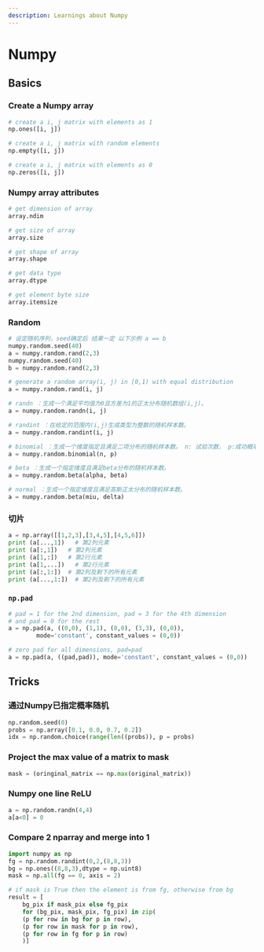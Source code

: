 ```yaml
---
description: Learnings about Numpy
---
```


# Numpy

## Basics

### Create a Numpy array

```python
# create a i, j matrix with elements as 1
np.ones([i, j])

# create a i, j matrix with random elements
np.empty([i, j])

# create a i, j matrix with elements as 0
np.zeros([i, j])
```

### Numpy array attributes

```python
# get dimension of array
array.ndim

# get size of array
array.size

# get shape of array
array.shape

# get data type
array.dtype

# get element byte size
array.itemsize
```

### Random

```python
# 设定随机序列，seed确定后 结果一定 以下示例 a == b
numpy.random.seed(40)
a = numpy.random.rand(2,3)
numpy.random.seed(40)
b = numpy.random.rand(2,3)

# generate a random array(i, j) in [0,1) with equal distribution
a = numpy.random.rand(i, j)

# randn ：生成一个满足平均值为0且方差为1的正太分布随机数组(i,j)。
a = numpy.random.randn(i, j)

# randint ：在给定的范围内(i,j)生成类型为整数的随机样本数。
a = numpy.random.randint(i, j)

# binomial ：生成一个维度指定且满足二项分布的随机样本数。 n: 试验次数， p:成功概率
a = numpy.random.binomial(n, p)

# beta ：生成一个指定维度且满足beta分布的随机样本数。
a = numpy.random.beta(alpha, beta)

# normal ：生成一个指定维度且满足高斯正太分布的随机样本数。
a = numpy.random.beta(miu, delta)
```

### 切片

```python
a = np.array([[1,2,3],[3,4,5],[4,5,6]])  
print (a[...,1])   # 第2列元素
print (a[:,1])   # 第2列元素
print (a[1,:])   # 第2行元素
print (a[1,...])   # 第2行元素
print (a[:,1:])  # 第2列及剩下的所有元素
print (a[...,1:])  # 第2列及剩下的所有元素
```

### `np.pad`

```python
# pad = 1 for the 2nd dimension, pad = 3 for the 4th dimension 
# and pad = 0 for the rest
a = np.pad(a, ((0,0), (1,1), (0,0), (3,3), (0,0)), 
        mode='constant', constant_values = (0,0))

# zero pad for all dimensions, pad=pad
a = np.pad(a, ((pad,pad)), mode='constant', constant_values = (0,0))
```

## Tricks

### 通过Numpy已指定概率随机

```python
np.random.seed(0)
probs = np.array([0.1, 0.0, 0.7, 0.2])
idx = np.random.choice(range(len((probs)), p = probs)
```

### Project the max value of a matrix to mask

```python
mask = (oringinal_matrix == np.max(original_matrix))
```

### Numpy one line ReLU

```python
a = np.random.randn(4,4)
a[a<0] = 0
```

### Compare 2 nparray and merge into 1

```python
import numpy as np
fg = np.random.randint(0,2,(8,8,3))
bg = np.ones((8,8,3),dtype = np.uint8)
mask = np.all(fg == 0, axis = 2)

# if mask is True then the element is from fg, otherwise from bg
result = [
    bg_pix if mask_pix else fg_pix
    for (bg_pix, mask_pix, fg_pix) in zip(
    (p for row in bg for p in row),
    (p for row in mask for p in row),
    (p for row in fg for p in row)
    )]
```

